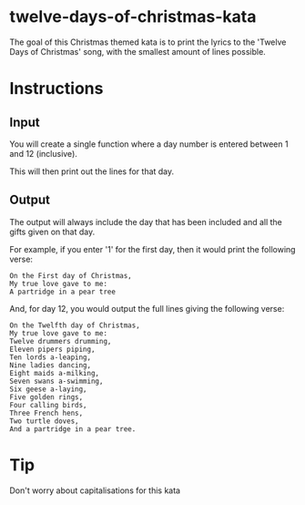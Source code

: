 # twelve-days-of-christmas-kata
The goal of this Christmas themed kata is to print the lyrics to the 'Twelve Days of Christmas' song, with the smallest amount of lines possible.

# Instructions
## Input
You will create a single function where a day number is entered between 1 and 12 (inclusive).

This will then print out the lines for that day.

## Output
The output will always include the day that has been included and all the gifts given on that day.

For example, if you enter '1' for the first day, then it would print the following verse:
```
On the First day of Christmas,
My true love gave to me:
A partridge in a pear tree
```

And, for day 12, you would output the full lines giving the following verse:
```
On the Twelfth day of Christmas,
My true love gave to me:
Twelve drummers drumming,
Eleven pipers piping,
Ten lords a-leaping,
Nine ladies dancing,
Eight maids a-milking,
Seven swans a-swimming,
Six geese a-laying,
Five golden rings,
Four calling birds,
Three French hens,
Two turtle doves,
And a partridge in a pear tree.
```

# Tip
Don't worry about capitalisations for this kata
